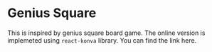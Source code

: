 # Genius Square
This is inspired by genius square board game. The online version is implemeted using `react-konva` library.
You can find the link here. 